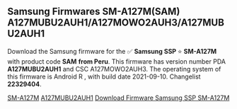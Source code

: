 <h2>Samsung Firmwares SM-A127M(SAM) A127MUBU2AUH1/A127MOWO2AUH3/A127MUBU2AUH1</h2>
Download the Samsung firmware for the ✅ <strong>Samsung SSP </strong> ⭐ <strong>SM-A127M</strong> with product code <strong>SAM</strong> <strong> from Peru</strong>. This firmware has version number PDA <strong>A127MUBU2AUH1</strong> and CSC A127MOWO2AUH3. The operating system of this firmware is Android R , with build date 2021-09-10. Changelist <strong>22329404</strong>.


[SM-A127M](https://samfirm.shop/samsung/model/SM-A127M)
[A127MUBU2AUH1](https://samfirm.shop/samsung/pda/A127MUBU2AUH1)
[Download Firmware Samsung SSP SM-A127M](https://samfirm.shop/samsung/firmware/454551)
